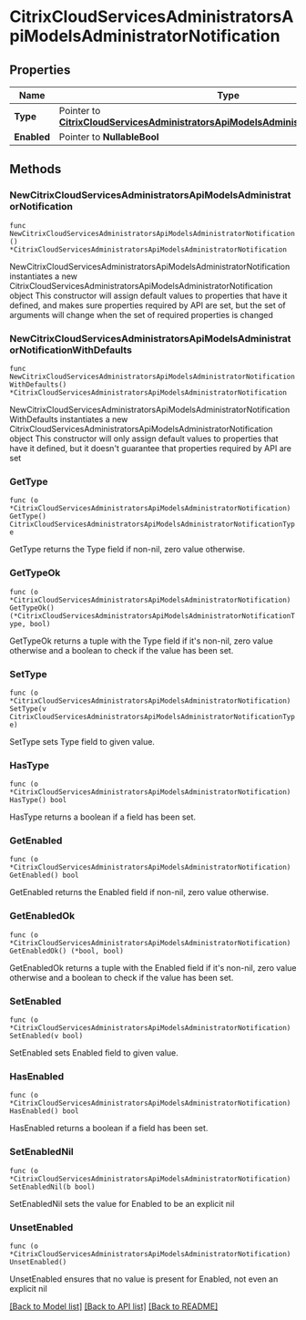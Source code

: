 # CitrixCloudServicesAdministratorsApiModelsAdministratorNotification

## Properties

Name | Type | Description | Notes
------------ | ------------- | ------------- | -------------
**Type** | Pointer to [**CitrixCloudServicesAdministratorsApiModelsAdministratorNotificationType**](CitrixCloudServicesAdministratorsApiModelsAdministratorNotificationType.md) |  | [optional] 
**Enabled** | Pointer to **NullableBool** |  | [optional] 

## Methods

### NewCitrixCloudServicesAdministratorsApiModelsAdministratorNotification

`func NewCitrixCloudServicesAdministratorsApiModelsAdministratorNotification() *CitrixCloudServicesAdministratorsApiModelsAdministratorNotification`

NewCitrixCloudServicesAdministratorsApiModelsAdministratorNotification instantiates a new CitrixCloudServicesAdministratorsApiModelsAdministratorNotification object
This constructor will assign default values to properties that have it defined,
and makes sure properties required by API are set, but the set of arguments
will change when the set of required properties is changed

### NewCitrixCloudServicesAdministratorsApiModelsAdministratorNotificationWithDefaults

`func NewCitrixCloudServicesAdministratorsApiModelsAdministratorNotificationWithDefaults() *CitrixCloudServicesAdministratorsApiModelsAdministratorNotification`

NewCitrixCloudServicesAdministratorsApiModelsAdministratorNotificationWithDefaults instantiates a new CitrixCloudServicesAdministratorsApiModelsAdministratorNotification object
This constructor will only assign default values to properties that have it defined,
but it doesn't guarantee that properties required by API are set

### GetType

`func (o *CitrixCloudServicesAdministratorsApiModelsAdministratorNotification) GetType() CitrixCloudServicesAdministratorsApiModelsAdministratorNotificationType`

GetType returns the Type field if non-nil, zero value otherwise.

### GetTypeOk

`func (o *CitrixCloudServicesAdministratorsApiModelsAdministratorNotification) GetTypeOk() (*CitrixCloudServicesAdministratorsApiModelsAdministratorNotificationType, bool)`

GetTypeOk returns a tuple with the Type field if it's non-nil, zero value otherwise
and a boolean to check if the value has been set.

### SetType

`func (o *CitrixCloudServicesAdministratorsApiModelsAdministratorNotification) SetType(v CitrixCloudServicesAdministratorsApiModelsAdministratorNotificationType)`

SetType sets Type field to given value.

### HasType

`func (o *CitrixCloudServicesAdministratorsApiModelsAdministratorNotification) HasType() bool`

HasType returns a boolean if a field has been set.

### GetEnabled

`func (o *CitrixCloudServicesAdministratorsApiModelsAdministratorNotification) GetEnabled() bool`

GetEnabled returns the Enabled field if non-nil, zero value otherwise.

### GetEnabledOk

`func (o *CitrixCloudServicesAdministratorsApiModelsAdministratorNotification) GetEnabledOk() (*bool, bool)`

GetEnabledOk returns a tuple with the Enabled field if it's non-nil, zero value otherwise
and a boolean to check if the value has been set.

### SetEnabled

`func (o *CitrixCloudServicesAdministratorsApiModelsAdministratorNotification) SetEnabled(v bool)`

SetEnabled sets Enabled field to given value.

### HasEnabled

`func (o *CitrixCloudServicesAdministratorsApiModelsAdministratorNotification) HasEnabled() bool`

HasEnabled returns a boolean if a field has been set.

### SetEnabledNil

`func (o *CitrixCloudServicesAdministratorsApiModelsAdministratorNotification) SetEnabledNil(b bool)`

 SetEnabledNil sets the value for Enabled to be an explicit nil

### UnsetEnabled
`func (o *CitrixCloudServicesAdministratorsApiModelsAdministratorNotification) UnsetEnabled()`

UnsetEnabled ensures that no value is present for Enabled, not even an explicit nil

[[Back to Model list]](../README.md#documentation-for-models) [[Back to API list]](../README.md#documentation-for-api-endpoints) [[Back to README]](../README.md)


